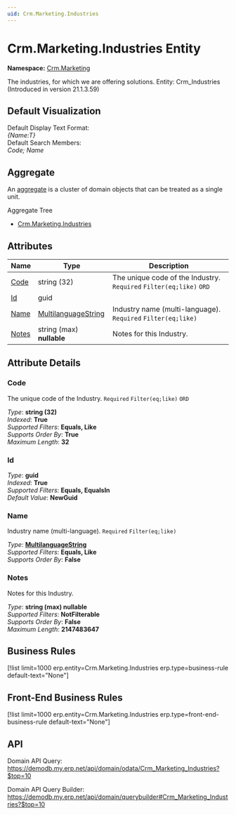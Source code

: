 ```yaml
---
uid: Crm.Marketing.Industries
---
```

# Crm.Marketing.Industries Entity

**Namespace:** [Crm.Marketing](Crm.Marketing.md)  

The industries, for which we are offering solutions. Entity: Crm_Industries (Introduced in version 21.1.3.59)

## Default Visualization
Default Display Text Format:  
_{Name:T}_  
Default Search Members:  
_Code; Name_  

## Aggregate
An [aggregate](https://docs.erp.net/tech/advanced/concepts/aggregates.html) is a cluster of domain objects that can be treated as a single unit.  

Aggregate Tree  
* [Crm.Marketing.Industries](Crm.Marketing.Industries.md)  

## Attributes

| Name | Type | Description |
| ---- | ---- | --- |
| [Code](Crm.Marketing.Industries.md#code) | string (32) | The unique code of the Industry. `Required` `Filter(eq;like)` `ORD` 
| [Id](Crm.Marketing.Industries.md#id) | guid |  
| [Name](Crm.Marketing.Industries.md#name) | [MultilanguageString](../data-types.md#multilanguagestring) | Industry name (multi-language). `Required` `Filter(eq;like)` 
| [Notes](Crm.Marketing.Industries.md#notes) | string (max) __nullable__ | Notes for this Industry. 


## Attribute Details

### Code

The unique code of the Industry. `Required` `Filter(eq;like)` `ORD`

_Type_: **string (32)**  
_Indexed_: **True**  
_Supported Filters_: **Equals, Like**  
_Supports Order By_: **True**  
_Maximum Length_: **32**  

### Id

_Type_: **guid**  
_Indexed_: **True**  
_Supported Filters_: **Equals, EqualsIn**  
_Default Value_: **NewGuid**  

### Name

Industry name (multi-language). `Required` `Filter(eq;like)`

_Type_: **[MultilanguageString](../data-types.md#multilanguagestring)**  
_Supported Filters_: **Equals, Like**  
_Supports Order By_: **False**  

### Notes

Notes for this Industry.

_Type_: **string (max) __nullable__**  
_Supported Filters_: **NotFilterable**  
_Supports Order By_: **False**  
_Maximum Length_: **2147483647**  



## Business Rules

[!list limit=1000 erp.entity=Crm.Marketing.Industries erp.type=business-rule default-text="None"]

## Front-End Business Rules

[!list limit=1000 erp.entity=Crm.Marketing.Industries erp.type=front-end-business-rule default-text="None"]

## API

Domain API Query:
<https://demodb.my.erp.net/api/domain/odata/Crm_Marketing_Industries?$top=10>

Domain API Query Builder:
<https://demodb.my.erp.net/api/domain/querybuilder#Crm_Marketing_Industries?$top=10>

